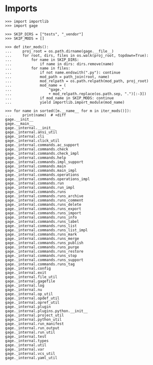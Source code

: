 # Imports

    >>> import importlib
    >>> import gage

    >>> SKIP_DIRS = ["tests", "_vendor"]
    >>> SKIP_MODS = []

    >>> def iter_mods():
    ...     proj_root = os.path.dirname(gage.__file__)
    ...     for root, dirs, files in os.walk(proj_root, topdown=True):
    ...         for name in SKIP_DIRS:
    ...             if name in dirs: dirs.remove(name)
    ...         for name in files:
    ...             if not name.endswith(".py"): continue
    ...             mod_path = path_join(root, name)
    ...             mod_relpath = os.path.relpath(mod_path, proj_root)
    ...             mod_name = (
    ...                 "gage."
    ...                 + mod_relpath.replace(os.path.sep, ".")[:-3])
    ...             if mod_name in SKIP_MODS: continue
    ...             yield importlib.import_module(mod_name)

    >>> for name in sorted([m.__name__ for m in iter_mods()]):
    ...     print(name)  # +diff
    gage.__init__
    gage.__main__
    gage._internal.__init__
    gage._internal.ansi_util
    gage._internal.cli
    gage._internal.click_util
    gage._internal.commands.ac_support
    gage._internal.commands.check
    gage._internal.commands.check_impl
    gage._internal.commands.help
    gage._internal.commands.impl_support
    gage._internal.commands.main
    gage._internal.commands.main_impl
    gage._internal.commands.operations
    gage._internal.commands.operations_impl
    gage._internal.commands.run
    gage._internal.commands.run_impl
    gage._internal.commands.runs
    gage._internal.commands.runs_archive
    gage._internal.commands.runs_comment
    gage._internal.commands.runs_delete
    gage._internal.commands.runs_export
    gage._internal.commands.runs_import
    gage._internal.commands.runs_info
    gage._internal.commands.runs_label
    gage._internal.commands.runs_list
    gage._internal.commands.runs_list_impl
    gage._internal.commands.runs_mark
    gage._internal.commands.runs_merge
    gage._internal.commands.runs_publish
    gage._internal.commands.runs_purge
    gage._internal.commands.runs_restore
    gage._internal.commands.runs_stop
    gage._internal.commands.runs_support
    gage._internal.commands.runs_tag
    gage._internal.config
    gage._internal.exit
    gage._internal.file_util
    gage._internal.gagefile
    gage._internal.log
    gage._internal.nu
    gage._internal.op_util
    gage._internal.opdef_util
    gage._internal.opref_util
    gage._internal.plugin
    gage._internal.plugins.python.__init__
    gage._internal.project_util
    gage._internal.python_util
    gage._internal.run_manifest
    gage._internal.run_output
    gage._internal.run_util
    gage._internal.test
    gage._internal.types
    gage._internal.util
    gage._internal.var
    gage._internal.vcs_util
    gage._internal.yaml_util
